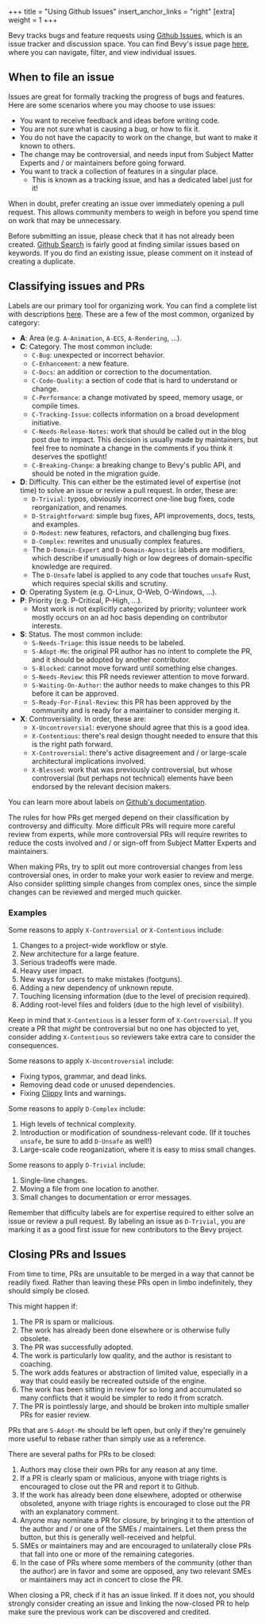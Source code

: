 +++
title = "Using Github Issues"
insert_anchor_links = "right"
[extra]
weight = 1
+++

Bevy tracks bugs and feature requests using [Github Issues], which is an issue tracker and discussion space. You can find Bevy's issue page [here](https://github.com/bevyengine/bevy/issues), where you can navigate, filter, and view individual issues.

[Github Issues]: https://docs.github.com/en/issues/tracking-your-work-with-issues/about-issues

## When to file an issue

Issues are great for formally tracking the progress of bugs and features. Here are some scenarios where you may choose to use issues:

- You want to receive feedback and ideas before writing code.
- You are not sure what is causing a bug, or how to fix it.
- You do not have the capacity to work on the change, but want to make it known to others.
- The change may be controversial, and needs input from Subject Matter Experts and / or maintainers before going forward.
- You want to track a collection of features in a singular place.
    - This is known as a tracking issue, and has a dedicated label just for it!

When in doubt, prefer creating an issue over immediately opening a pull request. This allows community members to weigh in before you spend time on work that may be unnecessary.

Before submitting an issue, please check that it has not already been created. [Github Search] is fairly good at finding similar issues based on keywords. If you do find an existing issue, please comment on it instead of creating a duplicate.

[Github Search]: https://github.com/search?q=repo%3Abevyengine%2Fbevy&type=issues

## Classifying issues and PRs

Labels are our primary tool for organizing work. You can find a complete list with descriptions [here](https://github.com/bevyengine/bevy/labels). These are a few of the most common, organized by category:

- **A**: Area (e.g. `A-Animation`, `A-ECS`, `A-Rendering`, ...).
- **C**: Category. The most common include:
    - `C-Bug`: unexpected or incorrect behavior.
    - `C-Enhancement`: a new feature.
    - `C-Docs`: an addition or correction to the documentation.
    - `C-Code-Quality`: a section of code that is hard to understand or change.
    - `C-Performance`: a change motivated by speed, memory usage, or compile times.
    - `C-Tracking-Issue`: collects information on a broad development initiative.
    - `C-Needs-Release-Notes`: work that should be called out in the blog post due to impact. This decision is usually made by maintainers, but feel free to nominate a change in the comments if you think it deserves the spotlight!
    - `C-Breaking-Change`: a breaking change to Bevy's public API, and should be noted in the migration guide.
- **D**: Difficulty. This can either be the estimated level of expertise (not time) to solve an issue or review a pull request. In order, these are:
    - `D-Trivial`: typos, obviously incorrect one-line bug fixes, code reorganization, and renames.
    - `D-Straightforward`: simple bug fixes, API improvements, docs, tests, and examples.
    - `D-Modest`: new features, refactors, and challenging bug fixes.
    - `D-Complex`: rewrites and unusually complex features.
    - The `D-Domain-Expert` and `D-Domain-Agnostic` labels are modifiers, which describe if unusually high or low degrees of domain-specific knowledge are required.
    - The `D-Unsafe` label is applied to any code that touches `unsafe` Rust, which requires special skills and scrutiny.
- **O**: Operating System (e.g. O-Linux, O-Web, O-Windows, ...).
- **P**: Priority (e.g. P-Critical, P-High, ...).
    - Most work is not explicitly categorized by priority; volunteer work mostly occurs on an ad hoc basis depending on contributor interests.
- **S**: Status. The most common include:
    - `S-Needs-Triage`: this issue needs to be labeled.
    - `S-Adopt-Me`: the original PR author has no intent to complete the PR, and it should be adopted by another contributor.
    - `S-Blocked`: cannot move forward until something else changes.
    - `S-Needs-Review`: this PR needs reviewer attention to move forward.
    - `S-Waiting-On-Author`: the author needs to make changes to this PR before it can be approved.
    - `S-Ready-For-Final-Review`: this PR has been approved by the community and is ready for a maintainer to consider merging it.
- **X**: Controversiality. In order, these are: 
    - `X-Uncontroversial`: everyone should agree that this is a good idea.
    - `X-Contentious`: there's real design thought needed to ensure that this is the right path forward.
    - `X-Controversial`: there's active disagreement and / or large-scale architectural implications involved.
    - `X-Blessed`: work that was previously controversial, but whose controversial (but perhaps not technical) elements have been endorsed by the relevant decision makers.

You can learn more about labels on [Github's documentation](https://docs.github.com/en/issues/using-labels-and-milestones-to-track-work/managing-labels).

The rules for how PRs get merged depend on their classification by controversy and difficulty. More difficult PRs will require more careful review from experts, while more controversial PRs will require rewrites to reduce the costs involved and / or sign-off from Subject Matter Experts and maintainers.

When making PRs, try to split out more controversial changes from less controversial ones, in order to make your work easier to review and merge. Also consider splitting simple changes from complex ones, since the simple changes can be reviewed and merged much quicker.

### Examples

Some reasons to apply `X-Controversial` or `X-Contentious` include:

1. Changes to a project-wide workflow or style.
2. New architecture for a large feature.
3. Serious tradeoffs were made.
4. Heavy user impact.
5. New ways for users to make mistakes (footguns).
6. Adding a new dependency of unknown repute.
7. Touching licensing information (due to the level of precision required).
8. Adding root-level files and folders (due to the high level of visibility).

Keep in mind that `X-Contentious` is a lesser form of `X-Controversial`. If you create a PR that _might_ be controversial but no one has objected to yet, consider adding `X-Contentious` so reviewers take extra care to consider the consequences.

Some reasons to apply `X-Uncontroversial` include:

- Fixing typos, grammar, and dead links.
- Removing dead code or unused dependencies.
- Fixing [Clippy] lints and warnings.

[Clippy]: https://doc.rust-lang.org/clippy/

Some reasons to apply `D-Complex` include:

1. High levels of technical complexity.
2. Introduction or modification of soundness-relevant code. (If it touches `unsafe`, be sure to add `D-Unsafe` as well!)
3. Large-scale code reoganization, where it is easy to miss small changes.

Some reasons to apply `D-Trivial` include:

1. Single-line changes.
2. Moving a file from one location to another.
3. Small changes to documentation or error messages.

Remember that difficulty labels are for expertise required to either solve an issue or review a pull request. By labeling an issue as `D-Trivial`, you are marking it as a good first issue for new contributors to the Bevy project.

## Closing PRs and Issues

From time to time, PRs are unsuitable to be merged in a way that cannot be readily fixed. Rather than leaving these PRs open in limbo indefinitely, they should simply be closed.

This might happen if:

1. The PR is spam or malicious.
2. The work has already been done elsewhere or is otherwise fully obsolete.
3. The PR was successfully adopted.
4. The work is particularly low quality, and the author is resistant to coaching.
5. The work adds features or abstraction of limited value, especially in a way that could easily be recreated outside of the engine.
6. The work has been sitting in review for so long and accumulated so many conflicts that it would be simpler to redo it from scratch.
7. The PR is pointlessly large, and should be broken into multiple smaller PRs for easier review.

PRs that are `S-Adopt-Me` should be left open, but only if they're genuinely more useful to rebase rather than simply use as a reference.

There are several paths for PRs to be closed:

1. Authors may close their own PRs for any reason at any time.
2. If a PR is clearly spam or malicious, anyone with triage rights is encouraged to close out the PR and report it to Github.
3. If the work has already been done elsewhere, adopted or otherwise obsoleted, anyone with triage rights is encouraged to close out the PR with an explanatory comment.
4. Anyone may nominate a PR for closure, by bringing it to the attention of the author and / or one of the SMEs / maintainers. Let them press the button, but this is generally well-received and helpful.
5. SMEs or maintainers may and are encouraged to unilaterally close PRs that fall into one or more of the remaining categories.
6. In the case of PRs where some members of the community (other than the author) are in favor and some are opposed, any two relevant SMEs or maintainers may act in concert to close the PR.

When closing a PR, check if it has an issue linked. If it does not, you should strongly consider creating an issue and linking the now-closed PR to help make sure the previous work can be discovered and credited.


<!--
3. Using Github Issues - BD103
    - Explains how issues should be filed and used to manage work.
    - Move [Classifying PRs].
    - Move [Closing PRs and Issues].

[Classifying PRs]: https://github.com/bevyengine/bevy/blob/main/CONTRIBUTING.md#classifying-prs
[Closing PRs and Issues]: https://github.com/bevyengine/bevy/blob/main/CONTRIBUTING.md#closing-prs-and-issues
-->
